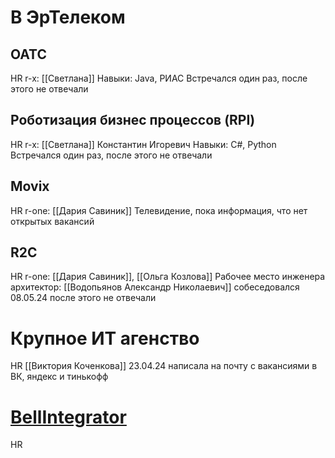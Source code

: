 # В ЭрТелеком

## ОАТС
HR r-x: [[Светлана]]
Навыки: Java, РИАС
Встречался один раз, после этого не отвечали

## Роботизация бизнес процессов (RPI)
HR r-x: [[Светлана]]
Константин Игоревич
Навыки: C#, Python
Встречался один раз, после этого не отвечали

## Movix
HR r-one: [[Дария Савиник]]
Телевидение, пока информация, что нет открытых вакансий

## R2C
HR r-one: [[Дария Савиник]], [[Ольга Козлова]]
Рабочее место инженера
архитектор: [[Водопьянов Александр Николаевич]]
собеседовался 08.05.24 после этого не отвечали

# Крупное ИТ агенство
HR [[Виктория Коченкова]]
23.04.24 написала на почту с вакансиями в ВК, яндекс и тинькофф

# [BellIntegrator](https://bellintegrator.ru/)
HR 
